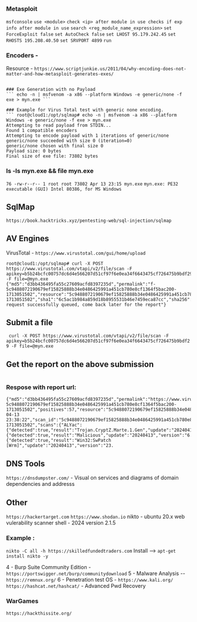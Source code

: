 ### Metasploit
``` msfconsole ```
``` use <module> ```
``` check <ip> after module in use checks if exp ```
``` info after module in use ```
``` search <reg_module_name_expression> ```
``` set ForceExploit false ```
``` set AutoCheck false ```
``` set LHOST 95.179.242.45 ```
``` set RHOSTS 195.208.40.50 ```
``` set SRVPORT 4899 ```
``` run  ```

### Encoders - 
Resource - ```https://www.scriptjunkie.us/2011/04/why-encoding-does-not-matter-and-how-metasploit-generates-exes/ ```
``` msfencode was replaced by msfvenom in 2015 so to encode use msfvenom -e and it should encode

### Exe Generation with no Payload
``` echo -n | msfvenom -a x86 --platform Windows -e generic/none -f exe > myn.exe ```

### Example for Virus Total test with generic none encoding.
``` root@cloud1:/opt/sqlmap# echo -n | msfvenom -a x86 --platform Windows -e generic/none -f exe > myn.exe
Attempting to read payload from STDIN...
Found 1 compatible encoders
Attempting to encode payload with 1 iterations of generic/none
generic/none succeeded with size 0 (iteration=0)
generic/none chosen with final size 0
Payload size: 0 bytes
Final size of exe file: 73802 bytes
```
### ls -ls myn.exe && file myn.exe 
``` 76 -rw-r--r-- 1 root root 73802 Apr 13 23:15 myn.exe ```
``` myn.exe: PE32 executable (GUI) Intel 80386, for MS Windows ```

## SqlMap
``` https://book.hacktricks.xyz/pentesting-web/sql-injection/sqlmap ```

## AV Engines
VirusTotal - ``` https://www.virustotal.com/gui/home/upload ```

```
root@cloud1:/opt/sqlmap# curl -X POST https://www.virustotal.com/vtapi/v2/file/scan -F apikey=b5b24bcfc00757dc6d4e566207d51cf97f6e0ea34f6643475cf726475b9bdf29 -F file=@myn.exe
{"md5":"d3bb436495fa55c27609acfd8397235d","permalink":"f-5c9488072190679ef15825888b34e0486425991a451cb780e8cf1364f5bac200-1713051502","resource":"5c9488072190679ef15825888b34e0486425991a451cb780e8cf1364f5bac200","response_code":1,"scan_id":"5c9488072190679ef15825888b34e0486425991a451cb780e8cf1364f5bac200-1713051502","sha1":"6c5ac1b984a859d18b8955531b46e7459eca87cc","sha256":"5c9488072190679ef15825888b34e0486425991a451cb780e8cf1364f5bac200","verbose_msg":"Scan request successfully queued, come back later for the report"}
```
## Submit a file
``` curl -X POST https://www.virustotal.com/vtapi/v2/file/scan -F apikey=b5b24bcfc00757dc6d4e566207d51cf97f6e0ea34f6643475cf726475b9bdf29 -F file=@myn.exe```
## Get the report on the above submission
``` curl --request GET --url "https://www.virustotal.com/vtapi/v2/file/report?apikey=b5b24bcfc00757dc6d4e566207d51cf97f6e0ea34f6643475cf726475b9bdf29&scan_id=5c9488072190679ef15825888b34e0486425991a451cb780e8cf1364f5bac200-171305150&resource=5c9488072190679ef15825888b34e0486425991a451cb780e8cf1364f5bac200"
```

### Respose with report url:
```
{"md5":"d3bb436495fa55c27609acfd8397235d","permalink":"https://www.virustotal.com/gui/file/5c9488072190679ef15825888b34e0486425991a451cb780e8cf1364f5bac200/detection/f-5c9488072190679ef15825888b34e0486425991a451cb780e8cf1364f5bac200-1713051502","positives":57,"resource":"5c9488072190679ef15825888b34e0486425991a451cb780e8cf1364f5bac200","response_code":1,"scan_date":"2024-04-13 23:38:22","scan_id":"5c9488072190679ef15825888b34e0486425991a451cb780e8cf1364f5bac200-1713051502","scans":{"ALYac":{"detected":true,"result":"Trojan.CryptZ.Marte.1.Gen","update":"20240413","version":"2.0.0.10"},"APEX":{"detected":true,"result":"Malicious","update":"20240413","version":"6.521"},"AVG":{"detected":true,"result":"Win32:SwPatch [Wrm]","update":"20240413","version":"23.
```

## DNS Tools
``` https://dnsdumpster.com/ ``` - Visual on services and diagrams of domain dependencies and addresss

## Other
``` https://hackertarget.com ```
``` https://www.shodan.io ```
nikto - ubuntu 20.x web vulerability scanner shell - 2024 version 2.1.5
###    Example :
``` nikto -C all -h https://skilledfundedtraders.com ```
Install --> ``` apt-get install nikto -y ```

4 - Burp Suite Community Edition - ``` https://portswigger.net/burp/communitydownload``` 
5 - Malware Analysis -- ``` https://remnux.org/ ```
6 - Penetration test OS - ``` https://www.kali.org/ ```
``` https://hashcat.net/hashcat/ ``` - Advanced Pwd Recovery

### WarGames
``` https://hackthissite.org/ ```

